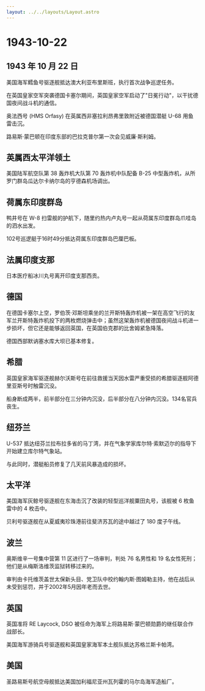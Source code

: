 ```yaml
---
layout: ../../layouts/Layout.astro
---
```


# 1943-10-22

## 1943 年 10 月 22 日

美国海军鳕鱼号驱逐舰抵达澳大利亚布里斯班，执行首次战争巡逻任务。

在英国皇家空军突袭德国卡塞尔期间，英国皇家空军启动了"日冕行动"，以干扰德国夜间战斗机的通信。

奥法西号 (HMS Orfasy) 在英属西非塞拉利昂弗里敦附近被德国潜艇 U-68
用鱼雷击沉。

路易斯·蒙巴顿在印度东部的巴拉克普尔第一次会见威廉·斯利姆。

## 英属西太平洋领土

美国陆军航空队第 38 轰炸机大队第 70 轰炸机中队配备 B-25
中型轰炸机，从所罗门群岛瓜达尔卡纳尔岛的亨德森机场调出。

## 荷属东印度群岛

鸭井号在 W-8
扫雷舰的护航下，随里约热内卢丸号一起从荷属东印度群岛爪哇岛的泗水出发。

102号巡逻艇于16时49分抵达荷属东印度群岛巴厘巴板。

## 法属印度支那

日本医疗船冰川丸号离开印度支那西贡。

## 德国

在德国卡塞尔上空，罗伯茨·邓斯坦乘坐的兰开斯特轰炸机被一架在高空飞行的友军兰开斯特轰炸机投下的两枚燃烧弹击中；虽然这架轰炸机被德国夜间战斗机进一步损坏，但它还是能够返回英国，在英国伯克郡的比舍姆紧急降落。

德国西部默讷塞水库大坝已基本修复。

## 希腊

英国皇家海军驱逐舰赫尔沃斯号在前往救援当天因水雷严重受损的希腊驱逐舰阿德里亚斯号时触雷沉没。

船身断成两半，前半部分在三分钟内沉没，后半部分在八分钟内沉没。134名官兵丧生。

## 纽芬兰

U-537
抵达纽芬兰拉布拉多省的马丁湾，并在气象学家库尔特·索默迈尔的指导下开始建立库尔特气象站。

与此同时，潜艇船员修复了几天前风暴造成的损坏。

## 太平洋

美国海军灰鲸号驱逐舰在东海击沉了改装的轻型巡洋舰粟田丸号，该舰被 6
枚鱼雷中的 4 枚击中。

贝利号驱逐舰在从夏威夷珍珠港前往斐济苏瓦的途中越过了 180 度子午线。

## 波兰

奥斯维辛一号集中营第 11 区进行了一场审判，判处 76 名男性和 19
名女性死刑；他们是从梅斯洛维茨监狱转移过来的。

审判由卡托维茨盖世太保新头目、党卫队中校约翰内斯·图姆勒主持，他在战后从未受到惩罚，并于2002年5月因年老而去世。

## 英国

英国准将 RE Laycock, DSO
被任命为海军上将路易斯·蒙巴顿勋爵的继任联合作战部长。

美国海军游骑兵号驱逐舰和英国皇家海军本土舰队抵达苏格兰斯卡帕湾。

## 美国

圣路易斯号航空母舰抵达美国加利福尼亚州瓦列霍的马尔岛海军造船厂。
